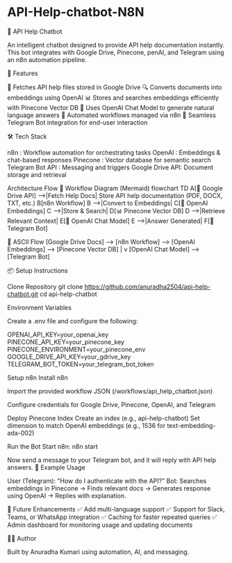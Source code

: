 # API-Help-chatbot-N8N

📖  API Help Chatbot

An intelligent chatbot designed to provide API help documentation instantly. This bot integrates with Google Drive, Pinecone, penAI, and Telegram using an n8n automation pipeline.

🚀 Features

📂 Fetches API help files stored in Google Drive 
🔍 Converts documents into embeddings using OpenAI
📊 Stores and searches embeddings efficiently with Pinecone Vector DB
🤖 Uses OpenAI Chat Model to generate natural language answers
🔗 Automated workflows managed via n8n
💬 Seamless Telegram Bot integration for end-user interaction

🛠️ Tech Stack

n8n : Workflow automation for orchestrating tasks OpenAI : Embeddings & chat-based responses Pinecone : Vector database for semantic search Telegram Bot API : Messaging and triggers Google Drive API: Document storage and retrieval

Architecture Flow 🔹 Workflow Diagram (Mermaid) flowchart TD A[📂 Google Drive API] -->|Fetch Help Docs| Store API help documentation (PDF, DOCX, TXT, etc.) B[n8n Workflow] B -->|Convert to Embeddings| C[🔎 OpenAI Embeddings] C -->|Store & Search| D[📊 Pinecone Vector DB] D -->|Retrieve Relevant Context| E[🤖 OpenAI Chat Model] E -->|Answer Generated| F[💬 Telegram Bot]

🔹 ASCII Flow [Google Drive Docs] --> [n8n Workflow] --> [OpenAI Embeddings] --> [Pinecone Vector DB] | v [OpenAI Chat Model] --> [Telegram Bot]

📦 Setup Instructions

Clone Repository git clone https://github.com/anuradha2504/api-help-chatbot.git cd api-help-chatbot

Environment Variables

Create a .env file and configure the following:

OPENAI_API_KEY=your_openai_key PINECONE_API_KEY=your_pinecone_key PINECONE_ENVIRONMENT=your_pinecone_env GOOGLE_DRIVE_API_KEY=your_gdrive_key TELEGRAM_BOT_TOKEN=your_telegram_bot_token

Setup n8n
Install n8n

Import the provided workflow JSON (/workflows/api_help_chatbot.json)

Configure credentials for Google Drive, Pinecone, OpenAI, and Telegram

Deploy Pinecone Index Create an index (e.g., api-help-chatbot) Set dimension to match OpenAI embeddings (e.g., 1536 for text-embedding-ada-002)

Run the Bot Start n8n: n8n start

Now send a message to your Telegram bot, and it will reply with API help answers. 📌 Example Usage

User (Telegram): "How do I authenticate with the API?" Bot: Searches embeddings in Pinecone → Finds relevant docs → Generates response using OpenAI → Replies with explanation.

🔮 Future Enhancements ✅ Add multi-language support ✅ Support for Slack, Teams, or WhatsApp integration ✅ Caching for faster repeated queries ✅ Admin dashboard for monitoring usage and updating documents

👨‍💻 Author

Built by Anuradha Kumari using automation, AI, and messaging.
